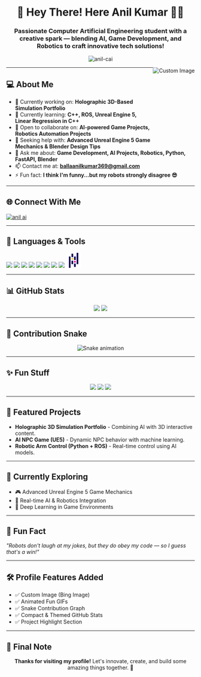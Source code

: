 <h1 align="center">👋 Hey There! Here  Anil Kumar 👨‍💻</h1>
<h3 align="center">Passionate Computer Artificial Engineering student with a creative spark — blending AI, Game Development, and Robotics to craft innovative tech solutions!</h3>

<p align="center">
    <img src="https://komarev.com/ghpvc/?username=Anil-Cai&label=Profile%20views&color=0e75b6&style=flat" alt="anil-cai" />
</p>

<img align="right" height="200" src="https://tse4.mm.bing.net/th?id=OIP.Pt8-fudeDjsLc897F_fZSwHaFj&pid=Api&P=0&h=180" alt="Custom Image" />

---

<h2 align="left">💻 About Me</h2>

- 🔭 Currently working on: **Holographic 3D-Based Simulation Portfolio**
- 🌱 Currently learning: **C++, ROS, Unreal Engine 5, Linear Regression in C++**
- 👯 Open to collaborate on: **AI-powered Game Projects, Robotics Automation Projects**
- 🤝 Seeking help with: **Advanced Unreal Engine 5 Game Mechanics & Blender Design Tips**
- 💬 Ask me about: **Game Development, AI Projects, Robotics, Python, FastAPI, Blender**
- 📫 Contact me at: **ballaanilkumar369@gmail.com**
- ⚡ Fun fact: **I think I'm funny...but my robots strongly disagree 😎**

---

<h2 align="left">🌐 Connect With Me</h2>
<p align="left">
    <a href="https://linkedin.com/in/anil-ai" target="blank"><img align="center" src="https://raw.githubusercontent.com/rahuldkjain/github-profile-readme-generator/master/src/images/icons/Social/linked-in-alt.svg" alt="anil ai" height="30" width="40" /></a>
</p>

---

<h2 align="left">🚀 Languages & Tools</h2>
<p align="left">
    <a href="https://www.w3.org/html/" target="_blank"><img src="https://cdn.jsdelivr.net/gh/devicons/devicon/icons/html5/html5-original.svg" height="40" /></a>
    <a href="https://www.w3schools.com/css/" target="_blank"><img src="https://cdn.jsdelivr.net/gh/devicons/devicon/icons/css3/css3-original.svg" height="40" /></a>
    <a href="https://www.python.org" target="_blank"><img src="https://cdn.jsdelivr.net/gh/devicons/devicon/icons/python/python-original.svg" height="40" /></a>
    <a href="https://www.w3schools.com/cpp/" target="_blank"><img src="https://cdn.jsdelivr.net/gh/devicons/devicon/icons/cplusplus/cplusplus-original.svg" height="40" /></a>
    <a href="https://unrealengine.com/" target="_blank"><img src="https://cdn.jsdelivr.net/gh/devicons/devicon/icons/unrealengine/unrealengine-original.svg" height="40" /></a>
    <a href="https://www.blender.org/" target="_blank"><img src="https://cdn.jsdelivr.net/gh/devicons/devicon/icons/blender/blender-original.svg" height="40" /></a>
    <a href="https://www.mysql.com/" target="_blank"><img src="https://cdn.jsdelivr.net/gh/devicons/devicon/icons/mysql/mysql-original.svg" height="40" /></a>
    <a href="https://opencv.org/" target="_blank"><img src="https://www.vectorlogo.zone/logos/opencv/opencv-icon.svg" height="40" /></a>
    <a href="https://pandas.pydata.org/" target="_blank"><img src="https://raw.githubusercontent.com/devicons/devicon/2ae2a900d2f041da66e950e4d48052658d850630/icons/pandas/pandas-original.svg" height="40" /></a>
</p>

---

<h2 align="left">📊 GitHub Stats</h2>
<div align="center">
    <img src="https://github-readme-stats.vercel.app/api?username=Anil-Cai&show_icons=true&theme=tokyonight&count_private=true" height="150" />
    <img src="https://github-readme-stats.vercel.app/api/top-langs/?username=Anil-Cai&layout=compact&theme=tokyonight" height="150" />
</div>

---

<h2 align="left">🐍 Contribution Snake</h2>
<p align="center">
    <img src="https://raw.githubusercontent.com/Anil-Cai/Anil-Cai/output/snake.svg" alt="Snake animation" />
</p>

---

<h2 align="left">✨ Fun Stuff</h2>
<div align="center">
    <img src="https://media.giphy.com/media/2IudUHdI075HL02Pkk/giphy.gif" width="200">
    <img src="https://media.giphy.com/media/L8K62iTDkzGX6/giphy.gif" width="200">
    <img src="https://media.giphy.com/media/JWuBH9rCO2uZuHBFpm/giphy.gif" width="200">
</div>

---

<h2 align="left">🚀 Featured Projects</h2>
<ul>
    <li><b>Holographic 3D Simulation Portfolio</b> - Combining AI with 3D interactive content.</li>
    <li><b>AI NPC Game (UE5)</b> - Dynamic NPC behavior with machine learning.</li>
    <li><b>Robotic Arm Control (Python + ROS)</b> - Real-time control using AI models.</li>
</ul>

---

<h2 align="left">📌 Currently Exploring</h2>
<ul>
    <li>🎮 Advanced Unreal Engine 5 Game Mechanics</li>
    <li>🤖 Real-time AI & Robotics Integration</li>
    <li>🧠 Deep Learning in Game Environments</li>
</ul>

---

<h2 align="left">🎉 Fun Fact</h2>
<p><i>"Robots don't laugh at my jokes, but they do obey my code — so I guess that's a win!"</i></p>

---

<h2 align="left">🛠️ Profile Features Added</h2>
<ul>
    <li>✅ Custom Image (Bing Image)</li>
    <li>✅ Animated Fun GIFs</li>
    <li>✅ Snake Contribution Graph</li>
    <li>✅ Compact & Themed GitHub Stats</li>
    <li>✅ Project Highlight Section</li>
</ul>

---

<h2 align="left">💬 Final Note</h2>
<p align="center"><b>Thanks for visiting my profile!</b> Let's innovate, create, and build some amazing things together. 🚀</p>
